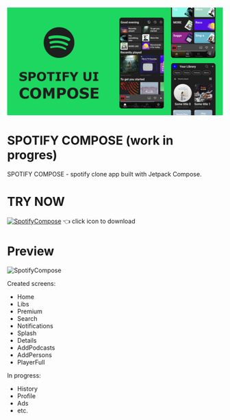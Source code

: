 ![](art/header.png)

# SPOTIFY COMPOSE (work in progres)
SPOTIFY COMPOSE - spotify clone app built with Jetpack Compose.

# TRY NOW 

[![SpotifyCompose](https://github.com/droidbaza/SpotifyCompose/blob/master/app/src/main/res/mipmap-hdpi/ic_launcher.png)](https://github.com/droidbaza/SpotifyCompose/raw/master/app/release/app-release.apk)
👈 click icon to download

# Preview
![SpotifyCompose](art/preview.gif)

Created screens:
* Home
* Libs
* Premium
* Search
* Notifications
* Splash
* Details
* AddPodcasts
* AddPersons
* PlayerFull

In progress:
* History
* Profile
* Ads
* etc.
